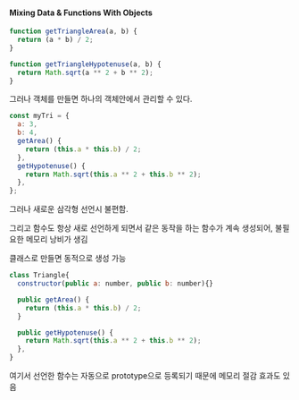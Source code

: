 #### Mixing Data & Functions With Objects

```js
function getTriangleArea(a, b) {
  return (a * b) / 2;
}

function getTriangleHypotenuse(a, b) {
  return Math.sqrt(a ** 2 + b ** 2);
}
```

그러나 객체를 만들면 하나의 객체안에서 관리할 수 있다.

```js
const myTri = {
  a: 3,
  b: 4,
  getArea() {
    return (this.a * this.b) / 2;
  },
  getHypotenuse() {
    return Math.sqrt(this.a ** 2 + this.b ** 2);
  },
};
```

그러나 새로운 삼각형 선언시 불편함.

그리고 함수도 항상 새로 선언하게 되면서 같은 동작을 하는 함수가 계속 생성되어, 불필요한 메모리 낭비가 생김

클래스로 만들면 동적으로 생성 가능

```js
class Triangle{
  constructor(public a: number, public b: number){}

  public getArea() {
    return (this.a * this.b) / 2;
  }

  public getHypotenuse() {
    return Math.sqrt(this.a ** 2 + this.b ** 2);
  },
}
```

여기서 선언한 함수는 자동으로 prototype으로 등록되기 때문에 메모리 절감 효과도 있음
